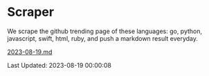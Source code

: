 # Scraper

We scrape the github trending page of these languages: go, python, javascript, swift, html, ruby, and push a markdown result everyday.

[2023-08-19.md](https://github.com/henson/Scraper/blob/master/2023-08-19.md)

Last Updated: 2023-08-19 00:00:08